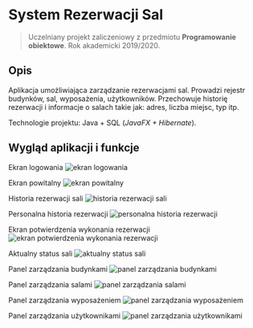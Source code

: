 # System Rezerwacji Sal

>Uczelniany projekt zaliczeniowy z przedmiotu **Programowanie obiektowe**. Rok akademicki 2019/2020.

## Opis

Aplikacja umożliwiająca zarządzanie rezerwacjami sal. Prowadzi rejestr budynków, sal, wyposażenia, użytkowników. Przechowuje historię rezerwacji i informacje o salach takie jak: adres, liczba miejsc, typ itp.

Technologie projektu: Java + SQL (*JavaFX + Hibernate*).

## Wygląd aplikacji i funkcje

Ekran logowania
![ekran logowania](https://imgur.com/Us13GHN.png)

Ekran powitalny
![ekran powitalny](https://imgur.com/Yk7OKbq.png)

Historia rezerwacji sali
![historia rezerwacji sali](https://imgur.com/OwA3hAO.png)

Personalna historia rezerwacji
![personalna historia rezerwacji](https://imgur.com/TAH2Do3.png)

Ekran potwierdzenia wykonania rezerwacji
![ekran potwierdzenia wykonania rezerwacji](https://imgur.com/tnE0NIm.png)

Aktualny status sali
![aktualny status sali](https://imgur.com/q2xy4Ze.png)

Panel zarządzania budynkami
![panel zarządzania budynkami](https://imgur.com/pQveMY7.png)

Panel zarządzania salami
![panel zarządzania salami](https://imgur.com/CJ2aPcv.png)

Panel zarządzania wyposażeniem
![panel zarządzania wyposażeniem](https://imgur.com/ZmvfJLe.png)

Panel zarządzania użytkownikami
![panel zarządzania użytkownikami](https://imgur.com/04gdEMm.png)